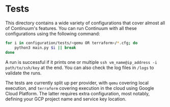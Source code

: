 # Tests
This directory contains a wide variety of configurations that cover almost all of Continuum's features. 
You can run Continuum with all these configurations using the following command:

```bash
for i in configuration/tests/<qemu OR terraform>/*.cfg; do
    python3 main.py $i || break
done
```
A run is successful if it prints one or multiple `ssh vm_name@ip_address -i path/to/ssh/key` at the end.
You can also check the log files in `/logs` to validate the runs.

The tests are currently split up per provider, with `qemu` covering local execution, and `terraform` covering execution in the cloud using Google Cloud Platform. 
The latter requires extra configuration, most notably, defining your GCP project name and service key location.
